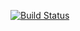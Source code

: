 [![Build Status](https://travis-ci.org/Rexgrid/job4j.svg?branch=master)](https://travis-ci.org/Rexgrid/job4j)
